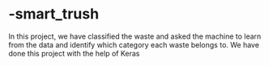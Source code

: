# -smart_trush
In this project, we have classified the waste and asked the machine to learn from the data and identify which category each waste belongs to. We have done this project with the help of Keras
